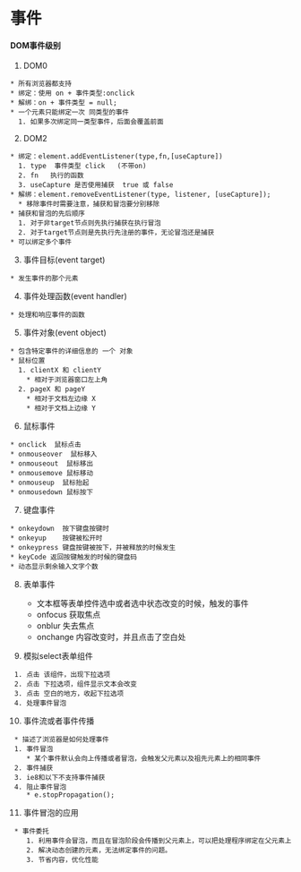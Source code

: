 事件
====
#### DOM事件级别
  1. DOM0

    * 所有浏览器都支持
    * 绑定：使用 on + 事件类型:onclick
    * 解绑：on + 事件类型 = null;
    * 一个元素只能绑定一次 同类型的事件
      1. 如果多次绑定同一类型事件，后面会覆盖前面

  2. DOM2

    * 绑定：element.addEventListener(type,fn,[useCapture])
      1. type  事件类型 click   (不带on)
      2. fn   执行的函数
      3. useCapture 是否使用捕获  true 或 false
    * 解绑：element.removeEventListener(type, listener, [useCapture]);
      * 移除事件时需要注意，捕获和冒泡要分别移除
    * 捕获和冒泡的先后顺序
      1. 对于非target节点则先执行捕获在执行冒泡
      2. 对于target节点则是先执行先注册的事件，无论冒泡还是捕获
    * 可以绑定多个事件

  3. 事件目标(event target)

    * 发生事件的那个元素

  4. 事件处理函数(event handler)

    * 处理和响应事件的函数

  5. 事件对象(event object)

    * 包含特定事件的详细信息的 一个 对象
    * 鼠标位置
      1. clientX 和 clientY
        * 相对于浏览器窗口左上角
      2. pageX 和 pageY
        * 相对于文档左边缘 X
        * 相对于文档上边缘 Y

  6. 鼠标事件

    * onclick  鼠标点击
    * onmouseover  鼠标移入
    * onmouseout  鼠标移出
    * onmousemove 鼠标移动
    * onmouseup  鼠标抬起
    * onmousedown 鼠标按下

  7. 键盘事件

    * onkeydown  按下键盘按键时
    * onkeyup    按键被松开时
    * onkeypress 键盘按键被按下，并被释放的时候发生
    * keyCode 返回按键触发的时候的键盘码
    * 动态显示剩余输入文字个数

  8. 表单事件

     * 文本框等表单控件选中或者选中状态改变的时候，触发的事件
     * onfocus 获取焦点
     * onblur  失去焦点
     * onchange 内容改变时，并且点击了空白处

  9.  模拟select表单组件
 
     1. 点击 该组件，出现下拉选项
     2. 点击 下拉选项，组件显示文本会改变
     3. 点击 空白的地方，收起下拉选项
     4. 处理事件冒泡
  
  10.  事件流或者事件传播

     * 描述了浏览器是如何处理事件
     1. 事件冒泡
        * 某个事件默认会向上传播或者冒泡，会触发父元素以及祖先元素上的相同事件
     2. 事件捕获
     3. ie8和以下不支持事件捕获
     4. 阻止事件冒泡
        * e.stopPropagation();

  11. 事件冒泡的应用
  
     * 事件委托
        1. 利用事件会冒泡，而且在冒泡阶段会传播到父元素上，可以把处理程序绑定在父元素上
        2. 解决动态创建的元素，无法绑定事件的问题。
        3. 节省内容，优化性能
